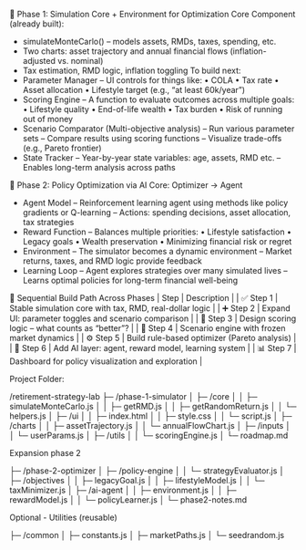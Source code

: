🧩 Phase 1: Simulation Core + Environment for Optimization
Core Component (already built):
- simulateMonteCarlo() – models assets, RMDs, taxes, spending, etc.
- Two charts: asset trajectory and annual financial flows (inflation-adjusted vs. nominal)
- Tax estimation, RMD logic, inflation toggling
To build next:
- Parameter Manager
– UI controls for things like:
• COLA
• Tax rate
• Asset allocation
• Lifestyle target (e.g., “at least 60k/year”)
- Scoring Engine
– A function to evaluate outcomes across multiple goals:
• Lifestyle quality
• End-of-life wealth
• Tax burden
• Risk of running out of money
- Scenario Comparator (Multi-objective analysis)
– Run various parameter sets
– Compare results using scoring functions
– Visualize trade-offs (e.g., Pareto frontier)
- State Tracker
– Year-by-year state variables: age, assets, RMD etc.
– Enables long-term analysis across paths

🤖 Phase 2: Policy Optimization via AI
Core: Optimizer → Agent
- Agent Model
– Reinforcement learning agent using methods like policy gradients or Q-learning
– Actions: spending decisions, asset allocation, tax strategies
- Reward Function
– Balances multiple priorities:
• Lifestyle satisfaction
• Legacy goals
• Wealth preservation
• Minimizing financial risk or regret
- Environment
– The simulator becomes a dynamic environment
– Market returns, taxes, and RMD logic provide feedback
- Learning Loop
– Agent explores strategies over many simulated lives
– Learns optimal policies for long-term financial well-being

🔄 Sequential Build Path Across Phases
| Step | Description | 
| ✅ Step 1 | Stable simulation core with tax, RMD, real-dollar logic | 
| ➕ Step 2 | Expand UI: parameter toggles and scenario comparison | 
| 🧠 Step 3 | Design scoring logic – what counts as “better”? | 
| 🚀 Step 4 | Scenario engine with frozen market dynamics | 
| ⚙️ Step 5 | Build rule-based optimizer (Pareto analysis) | 
| 🤖 Step 6 | Add AI layer: agent, reward model, learning system | 
| 📊 Step 7 | Dashboard for policy visualization and exploration | 



Project Folder:

/retirement-strategy-lab
├─ /phase-1-simulator
│   ├─ /core
│   │   ├─ simulateMonteCarlo.js
│   │   ├─ getRMD.js
│   │   ├─ getRandomReturn.js
│   │   └─ helpers.js
│   ├─ /ui
│   │   ├─ index.html
│   │   ├─ style.css
│   │   └─ script.js
│   ├─ /charts
│   │   ├─ assetTrajectory.js
│   │   └─ annualFlowChart.js
│   ├─ /inputs
│   │   └─ userParams.js
│   ├─ /utils
│   │   └─ scoringEngine.js
│   └─ roadmap.md

Expansion phase 2

├─ /phase-2-optimizer
│   ├─ /policy-engine
│   │   └─ strategyEvaluator.js
│   ├─ /objectives
│   │   ├─ legacyGoal.js
│   │   ├─ lifestyleModel.js
│   │   └─ taxMinimizer.js
│   ├─ /ai-agent
│   │   ├─ environment.js
│   │   ├─ rewardModel.js
│   │   └─ policyLearner.js
│   └─ phase2-notes.md

Optional - Utilities (reusable)

├─ /common
│   ├─ constants.js
│   ├─ marketPaths.js
│   └─ seedrandom.js



